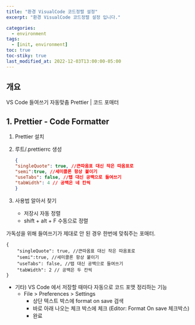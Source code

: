 ```yaml
---
title: "환경 VisualCode 코드정렬 설정"
excerpt: "환경 VisualCode 코드정렬 설정 입니다."

categories:
  - environment
tags:
  - [init, environment]
toc: true
toc-stiky: true
last_modified_at: 2022-12-03T13:00:00-05:00
---
```


## 개요

VS Code 들여쓰기 자동맞춤 Prettier | 코드 포매터

## 1. Prettier - Code Formatter

1. Prettier 설치
2. 루트/.prettierrc 생성

    ```json
    {
    "singleQuote": true, //큰따옴표 대신 작은 따옴표로
    "semi":true, //세미콜론 항상 붙이기
    "useTabs": false, //탭 대신 공백으로 들여쓰기
    "tabWidth": 4 // 공백은 네 칸씩
    }
    ```
3. 사용법 알아서 찾기
    - 저장시 자동 정렬
    - shift + alt + F 수동으로 정렬


가독성을 위해 들여쓰기가 제대로 안 된 경우 한번에 맞춰주는 포매터.

```
{
    "singleQuote": true, //큰따옴표 대신 작은 따옴표로
    "semi":true, //세미콜론 항상 붙이기
    "useTabs": false, //탭 대신 공백으로 들여쓰기
    "tabWidth": 2 // 공백은 두 칸씩
}

```

- 기타) VS Code 에서 저장할 때마다 자동으로 코드 포맷 정리하는 기능
  - File > Preferences > Settings
    - 상단 텍스트 박스에 format on save 검색
    - 바로 아래 나오는 체크 박스에 체크 (Editor: Format On save 체크박스)
    - 완료
